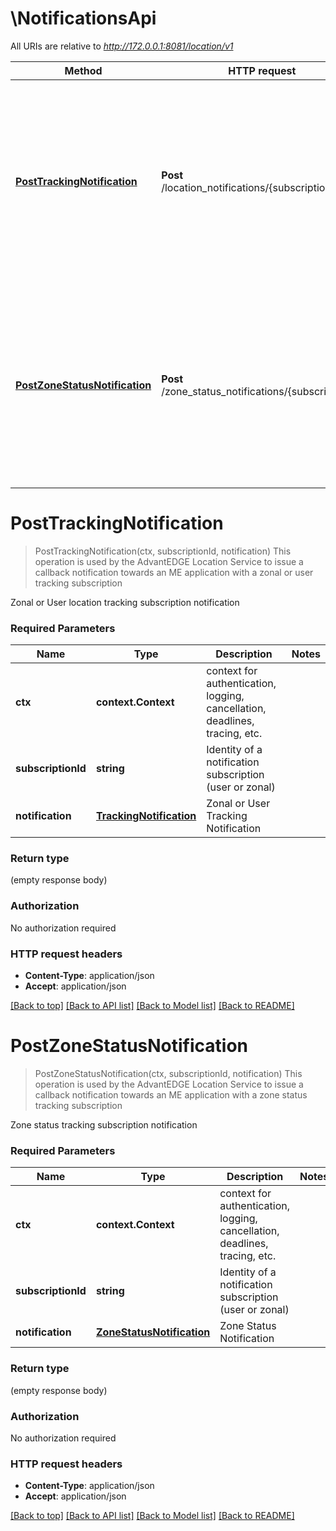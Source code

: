 # \NotificationsApi

All URIs are relative to *http://172.0.0.1:8081/location/v1*

Method | HTTP request | Description
------------- | ------------- | -------------
[**PostTrackingNotification**](NotificationsApi.md#PostTrackingNotification) | **Post** /location_notifications/{subscriptionId} | This operation is used by the AdvantEDGE Location Service to issue a callback notification towards an ME application with a zonal or user tracking subscription
[**PostZoneStatusNotification**](NotificationsApi.md#PostZoneStatusNotification) | **Post** /zone_status_notifications/{subscriptionId} | This operation is used by the AdvantEDGE Location Service to issue a callback notification towards an ME application with a zone status tracking subscription


# **PostTrackingNotification**
> PostTrackingNotification(ctx, subscriptionId, notification)
This operation is used by the AdvantEDGE Location Service to issue a callback notification towards an ME application with a zonal or user tracking subscription

Zonal or User location tracking subscription notification

### Required Parameters

Name | Type | Description  | Notes
------------- | ------------- | ------------- | -------------
 **ctx** | **context.Context** | context for authentication, logging, cancellation, deadlines, tracing, etc.
  **subscriptionId** | **string**| Identity of a notification subscription (user or zonal) | 
  **notification** | [**TrackingNotification**](TrackingNotification.md)| Zonal or User Tracking Notification | 

### Return type

 (empty response body)

### Authorization

No authorization required

### HTTP request headers

 - **Content-Type**: application/json
 - **Accept**: application/json

[[Back to top]](#) [[Back to API list]](../README.md#documentation-for-api-endpoints) [[Back to Model list]](../README.md#documentation-for-models) [[Back to README]](../README.md)

# **PostZoneStatusNotification**
> PostZoneStatusNotification(ctx, subscriptionId, notification)
This operation is used by the AdvantEDGE Location Service to issue a callback notification towards an ME application with a zone status tracking subscription

Zone status tracking subscription notification

### Required Parameters

Name | Type | Description  | Notes
------------- | ------------- | ------------- | -------------
 **ctx** | **context.Context** | context for authentication, logging, cancellation, deadlines, tracing, etc.
  **subscriptionId** | **string**| Identity of a notification subscription (user or zonal) | 
  **notification** | [**ZoneStatusNotification**](ZoneStatusNotification.md)| Zone Status Notification | 

### Return type

 (empty response body)

### Authorization

No authorization required

### HTTP request headers

 - **Content-Type**: application/json
 - **Accept**: application/json

[[Back to top]](#) [[Back to API list]](../README.md#documentation-for-api-endpoints) [[Back to Model list]](../README.md#documentation-for-models) [[Back to README]](../README.md)

